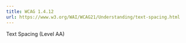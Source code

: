 ```yaml
---
title: WCAG 1.4.12
url: https://www.w3.org/WAI/WCAG21/Understanding/text-spacing.html
---
```

Text Spacing (Level AA)
